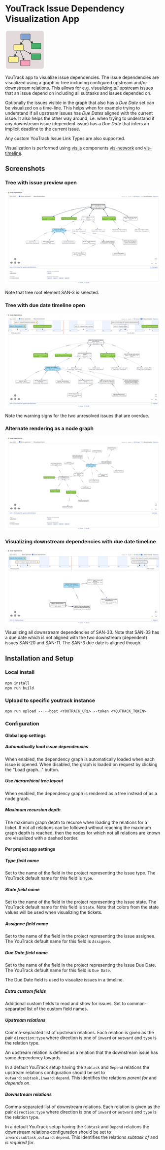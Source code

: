 # YouTrack Issue Dependency Visualization App

![issuedepyt icon](./public/issuedepyt-icon.svg)

YouTrack app to visualize issue dependencies. The issue dependencies are visualized using a graph or
tree including configured upstream and/or downstream relations. This allows for e.g. visualizing
*all* upstream issues that an issue depend on including all subtasks and issues depended on.

Optionally the issues visible in the graph that also has a *Due Date* set can be visualized on a
time-line. This helps when for example trying to understand if all upstream issues has *Due Dates*
aligned with the current issue. It also helps the other way around, i.e. when trying to understand
if any downstream issue (dependent issue) has a *Due Date* that infers an implicit deadline to the
current issue.

Any custom YouTrack Issue Link Types are also supported.

Visualization is performed using [vis.js] components [vis-network] and [vis-timeline].

[vis.js]: https://visjs.org/
[vis-network]: https://github.com/visjs/vis-network
[vis-timeline]: https://github.com/visjs/vis-timeline

## Screenshots

### Tree with issue preview open

![Tree](./doc/assets/screenshot_tree.png)

Note that tree root element SAN-3 is selected.

### Tree with due date timeline open


![Tree with timeline](./doc/assets/screenshot_tree_timeline.png)

Note the warning signs for the two unresolved issues that are overdue.

### Alternate rendering as a node graph

![Graph](./doc/assets/screenshot_graph.png)

### Visualizing downstream dependencies with due date timeline

![Downstream graph with timeline](./doc/assets/screenshot_graph_timeline_downstream.png)

Visualizing all downstream dependencies of SAN-33. Note that SAN-33 has a due date which is not
aligned with the two downstream (dependent) issues SAN-20 and SAN-11. The SAN-3 due date is aligned
though.

## Installation and Setup

### Local install

```
npm install
npm run build
```

### Upload to specific youtrack instance

```
npm run upload -- --host <YOUTRACK_URL> --token <YOUTRACK_TOKEN>
```

### Configuration

#### Global app settings

##### Automatically load issue dependencies

When enabled, the dependency graph is automatically loaded when each issue is opened. When disabled,
the graph is loaded on request by clicking the "Load graph..." button.

##### Use hierarchical tree layout

When enabled, the dependency graph is rendered as a tree instead of as a node graph.

##### Maximum recursion depth

The maximum graph depth to recurse when loading the relations for a ticket. If not all relations can
be followed without reaching the maximum graph depth is reached, then the nodes for which not all
relations are known are visualized with a dashed border.

#### Per project app settings

##### Type field name

Set to the name of the field in the project representing the issue type. The YouTrack default name
for this field is `Type`.

##### State field name

Set to the name of the field in the project representing the issue state. The YouTrack default name
for this field is `State`. Note that colors from the state values will be used when visualizing the
tickets.

##### Assignee field name

Set to the name of the field in the project representing the issue assignee. The YouTrack default
name for this field is `Assignee`.

##### Due Date field name

Set to the name of the field in the project representing the issue Due Date. The YouTrack default
name for this field is `Due Date`.

The Due Date field is used to visualize issues in a timeline.

##### Extra custom fields

Additional custom fields to read and show for issues. Set to comman-separated list of the custom
field names.

##### Upstream relations

Comma-separated list of upstream relations. Each relation is given as the pair `direction:type`
where direction is one of `inward` or `outward` and `type` is the relation type.

An upstream relation is defined as a relation that the downstream issue has some dependency towards.

In a default YouTrack setup having the `Subtask` and `Depend` relations the upstream relations
configuration should be set to `outward:subtask,inward:depend`. This identifies the relations
*parent for* and *depends on*.

##### Downstream relations

Comma-separated list of downstream relations. Each relation is given as the pair `direction:type`
where direction is one of `inward` or `outward` and `type` is the relation type.

In a default YouTrack setup having the `Subtask` and `Depend` relations the downstream relations
configuration should be set to `inward:subtask,outward:depend`. This identifies the relations
*subtask of* and *is required for*.
